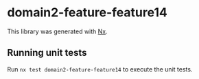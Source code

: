 # domain2-feature-feature14

This library was generated with [Nx](https://nx.dev).

## Running unit tests

Run `nx test domain2-feature-feature14` to execute the unit tests.
